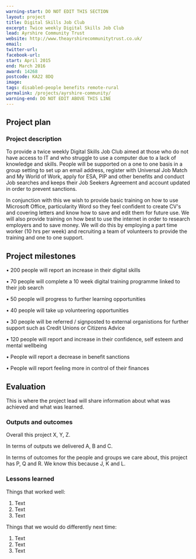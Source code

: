 ```yaml
---
warning-start: DO NOT EDIT THIS SECTION
layout: project
title: Digital Skills Job Club
excerpt: Twice weekly Digital Skills Job Club
lead: Ayrshire Community Trust
website: http://www.theayrshirecommunitytrust.co.uk/
email: 
twitter-url: 
facebook-url: 
start: April 2015
end: March 2016
award: 14268 
postcode: KA22 8DQ
image:
tags: disabled-people benefits remote-rural
permalink: /projects/ayrshire-community/
warning-end: DO NOT EDIT ABOVE THIS LINE
---
```


## Project plan

### Project description

To provide a twice weekly Digital Skills Job Club aimed at those who do not have access to IT and who struggle to use a computer due to a lack of knowledge and skills. People will be supported on a one to one basis in a group setting to set up an email address, register with Universal Job Match and My World of Work, apply for ESA, PIP and other benefits and conduct
Job searches and keeps their Job Seekers Agreement and account updated in order to prevent sanctions. 

In conjunction with this we wish to provide basic training on how to use Microsoft Office, particularity Word so they feel confident to create CV's and covering letters and know how to save and edit them for future use. We will also provide training on how best to use the internet in order to research employers and to save money. We will do this by employing a part time
worker (10 hrs per week) and recruiting a team of volunteers to provide the training and one to one support.


## Project milestones

•	200 people will report an increase in their digital skills

•	70 people will complete a 10 week digital training programme linked to their job search

•	50 people will progress to further learning opportunities

•	40 people will take up volunteering opportunities

•	30 people will be referred / signposted to external organistions for further support such as Credit Unions or Citizens Advice

•	120 people will report and increase in their confidence, self esteem and mental wellbeing

•	People will report a decrease in benefit sanctions

•	People will report feeling more in control of their finances


## Evaluation

This is where the project lead will share information about what was achieved and what was learned.

### Outputs and outcomes

Overall this project X, Y, Z.

In terms of outputs we delivered A, B and C.

In terms of outcomes for the people and groups we care about, this project has P, Q and R. We know this because J, K and L.

### Lessons learned

Things that worked well:

1. Text
2. Text
3. Text

Things that we would do differently next time:

1. Text
2. Text
3. Text
